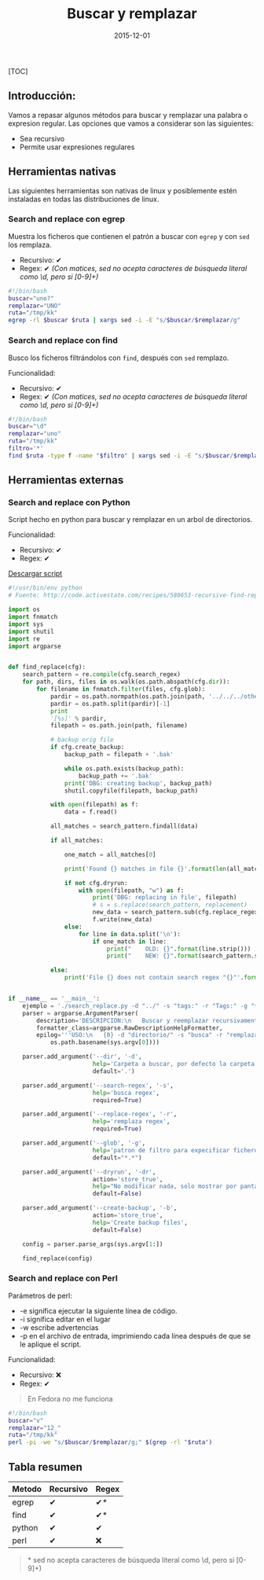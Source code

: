 ﻿---
title: Buscar y remplazar
description: Vamos a repasar algunos métodos para buscar y remplazar una palabra o expresion regular.
date: 2015-12-01
lastmod: 2015-12-01
slug: buscar-y-remplazar
image: "covers/linux.png"
tags:
  - console
  - egrep
  - grep
  - sed
  - linux
  - regex
  - python
  - perl
  - find
categories:
  - Linux
---

[TOC]

## Introducción:

Vamos a repasar algunos métodos para buscar y remplazar una palabra o expresion regular.
Las opciones que vamos a considerar son las siguientes:

- Sea recursivo
- Permite usar expresiones regulares



## Herramientas nativas
Las siguientes herramientas son nativas de linux y posiblemente estén instaladas en todas las distribuciones de linux.


### Search and replace con egrep
Muestra los ficheros que contienen el patrón a buscar con `egrep` y con `sed` los remplaza.

- Recursivo: &#10004;
- Regex: &#10004; *(Con matices, sed no acepta caracteres de búsqueda literal como \d, pero si [0-9]+)*

```bash
#!/bin/bash
buscar="uno?"
remplazar="UNO"
ruta="/tmp/kk"
egrep -rl $buscar $ruta | xargs sed -i -E "s/$buscar/$remplazar/g"
```

### Search and replace con find
Busco los ficheros filtrándolos con `find`, después con `sed` remplazo.

Funcionalidad:
- Recursivo: &#10004;
- Regex: &#10004; *(Con matices, sed no acepta caracteres de búsqueda literal como \d, pero si [0-9]+)*

```bash
#!/bin/bash
buscar="\d"
remplazar="uno"
ruta="/tmp/kk"
filtro='*'
find $ruta -type f -name "$filtro" | xargs sed -i -E "s/$buscar/$remplazar/g"
```

## Herramientas externas

### Search and replace con Python
Script hecho en python para buscar y remplazar en un arbol de directorios.

Funcionalidad:
- Recursivo: &#10004;
- Regex: &#10004;

[Descargar script][python]

```python
#!/usr/bin/env python
# Fuente: http://code.activestate.com/recipes/580653-recursive-find-replace-in-files-using-regex/

import os
import fnmatch
import sys
import shutil
import re
import argparse


def find_replace(cfg):
    search_pattern = re.compile(cfg.search_regex)
    for path, dirs, files in os.walk(os.path.abspath(cfg.dir)):
        for filename in fnmatch.filter(files, cfg.glob):
            pardir = os.path.normpath(os.path.join(path, '../../../others/content'))
            pardir = os.path.split(pardir)[-1]
            print
            '[%s]' % pardir,
            filepath = os.path.join(path, filename)

            # backup orig file
            if cfg.create_backup:
                backup_path = filepath + '.bak'

                while os.path.exists(backup_path):
                    backup_path += '.bak'
                print('DBG: creating backup', backup_path)
                shutil.copyfile(filepath, backup_path)

            with open(filepath) as f:
                data = f.read()

            all_matches = search_pattern.findall(data)

            if all_matches:

                one_match = all_matches[0]

                print('Found {} matches in file {}'.format(len(all_matches), filename))

                if not cfg.dryrun:
                    with open(filepath, "w") as f:
                        print('DBG: replacing in file', filepath)
                        # s = s.replace(search_pattern, replacement)
                        new_data = search_pattern.sub(cfg.replace_regex, data)
                        f.write(new_data)
                else:
                    for line in data.split('\n'):
                        if one_match in line:
                            print("    OLD: {}".format(line.strip()))
                            print("    NEW: {}".format(search_pattern.sub(cfg.replace_regex, line).strip()))

            else:
                print('File {} does not contain search regex "{}"'.format(filename, cfg.search_regex))


if __name__ == '__main__':
    ejemplo = './search_replace.py -d "../" -s "tags:" -r "Tags:" -g "*.md"'
    parser = argparse.ArgumentParser(
        description='DESCRIPCION:\n   Buscar y reemplazar recursivamente desde la carpeta dada usando expresiones regulares',
        formatter_class=argparse.RawDescriptionHelpFormatter,
        epilog='''USO:\n   {0} -d "directorio/" -s "busca" -r "remplaza" -g "*.md"'''.format(
            os.path.basename(sys.argv[0])))

    parser.add_argument('--dir', '-d',
                        help='Carpeta a buscar, por defecto la carpeta actual',
                        default='.')

    parser.add_argument('--search-regex', '-s',
                        help='busca regex',
                        required=True)

    parser.add_argument('--replace-regex', '-r',
                        help='remplaza regex',
                        required=True)

    parser.add_argument('--glob', '-g',
                        help='patron de filtro para expecificar ficheros a remplazar, ej: *.md',
                        default="*.*")

    parser.add_argument('--dryrun', '-dr',
                        action='store_true',
                        help="No modificar nada, solo mostrar por pantalla",
                        default=False)

    parser.add_argument('--create-backup', '-b',
                        action='store_true',
                        help='Create backup files',
                        default=False)

    config = parser.parse_args(sys.argv[1:])

    find_replace(config)
```


### Search and replace con Perl
Parámetros de perl:
- -e significa ejecutar la siguiente línea de código.
- -i significa editar en el lugar
- -w escribe advertencias
- -p en el archivo de entrada, imprimiendo cada línea después de que se le aplique el script.

Funcionalidad:
- Recursivo: &#10060;
- Regex: &#10004;

> En Fedora no me funciona


```bash
#!/bin/bash
buscar="v"
remplazar="12_"
ruta="/tmp/kk"
perl -pi -we "s/$buscar/$remplazar/g;" $(grep -rl "$ruta")
```

## Tabla resumen

Metodo | Recursivo | Regex
-----|-----|-----
egrep |  &#10004; | &#10004;*
find |  &#10004; | &#10004;*
python |  &#10004; |  &#10004;
perl |  &#10004; |  &#10060;

> \* sed no acepta caracteres de búsqueda literal como \d, pero si [0-9]+)



[python]: /code/search_replace.py
